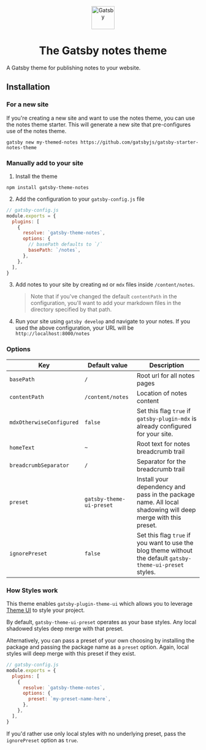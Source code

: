 <p align="center">
  <a href="https://www.gatsbyjs.org">
    <img alt="Gatsby" src="https://www.gatsbyjs.org/monogram.svg" width="60" />
  </a>
</p>
<h1 align="center">
  The Gatsby notes theme
</h1>

A Gatsby theme for publishing notes to your website.

## Installation

### For a new site

If you're creating a new site and want to use the notes theme, you can use the notes theme starter. This will generate a new site that pre-configures use of the notes theme.

```shell
gatsby new my-themed-notes https://github.com/gatsbyjs/gatsby-starter-notes-theme
```

### Manually add to your site

1. Install the theme

```shell
npm install gatsby-theme-notes
```

2. Add the configuration to your `gatsby-config.js` file

```js
// gatsby-config.js
module.exports = {
  plugins: [
    {
      resolve: `gatsby-theme-notes`,
      options: {
        // basePath defaults to `/`
        basePath: `/notes`,
      },
    },
  ],
}
```

3. Add notes to your site by creating `md` or `mdx` files inside `/content/notes`.

   > Note that if you've changed the default `contentPath` in the configuration, you'll want to add your markdown files in the directory specified by that path.

4. Run your site using `gatsby develop` and navigate to your notes. If you used the above configuration, your URL will be `http://localhost:8000/notes`

### Options

| Key                      | Default value    | Description                                                                      |
| ------------------------ | ---------------- | -------------------------------------------------------------------------------- |
| `basePath`               | `/`              | Root url for all notes pages                                                     |
| `contentPath`            | `/content/notes` | Location of notes content                                                        |
| `mdxOtherwiseConfigured` | `false`          | Set this flag `true` if `gatsby-plugin-mdx` is already configured for your site. |
| `homeText`               | `~`              | Root text for notes breadcrumb trail                                             |
| `breadcrumbSeparator`    | `/`              | Separator for the breadcrumb trail                                               |
| `preset`  | `gatsby-theme-ui-preset`          | Install your dependency and pass in the package name. All local shadowing will deep merge with this preset. |
| `ignorePreset`  | `false`          | Set this flag `true` if you want to use the blog theme without the default `gatsby-theme-ui-preset` styles. |

### How Styles work

This theme enables `gatsby-plugin-theme-ui` which allows you to leverage [Theme UI](https://theme-ui.com/) to style your project.

By default, `gatsby-theme-ui-preset` operates as your base styles. Any local shadowed styles deep merge with that preset.

Alternatively, you can pass a preset of your own choosing by installing the package and passing the package name as a `preset` option. Again, local styles will deep merge with this preset if they exist.

```js
// gatsby-config.js
module.exports = {
  plugins: [
    {
      resolve: `gatsby-theme-notes`,
      options: {
        preset: `my-preset-name-here`,
      },
    },
  ],
}
```

If you'd rather use only local styles with no underlying preset, pass the `ignorePreset` option as `true`.
